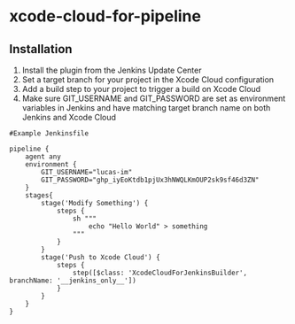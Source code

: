 # xcode-cloud-for-pipeline

## Installation

1. Install the plugin from the Jenkins Update Center
2. Set a target branch for your project in the Xcode Cloud configuration
3. Add a build step to your project to trigger a build on Xcode Cloud
4. Make sure GIT_USERNAME and GIT_PASSWORD are set as environment variables in Jenkins and have matching target branch
   name on both Jenkins and Xcode Cloud

```
#Example Jenkinsfile

pipeline {
    agent any
    environment {
        GIT_USERNAME="lucas-im"
        GIT_PASSWORD="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"
    }
    stages{
        stage('Modify Something') {
            steps {
                sh """
                    echo "Hello World" > something
                """
            }
        }
        stage('Push to Xcode Cloud') {
            steps {
                step([$class: 'XcodeCloudForJenkinsBuilder', branchName: '__jenkins_only__'])
            }
        }
    }
}

```

